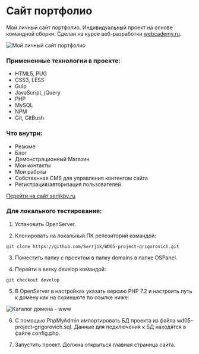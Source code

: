 # Сайт портфолио

Мой личный сайт портфолио. Индивидуальный проект на основе командной сборки. Сделан на курсе веб-разработки [webcademy.ru](http://webcademy.ru/).

![Мой личный сайт портфолио](http://ipic.su/7yDTcf.jpg)

### Примененные технологии в проекте:

* HTML5, PUG
* CSS3, LESS
* Gulp
* JavaScript, jQuery
* PHP
* MySQL
* NPM
* Git, GitBush

### Что внутри:

* Резюме
* Блог
* Демонстрационный Магазин
* Мои контакты
* Мои работы
* Собственная CMS для управления контентом сайта
* Регистрация/авторизация пользователей

[Перейти на сайт serjikby.ru](https://serjikby.ru/)

### Для локального тестирования:

1. Установить OpenServer.

2. Клонировать на локальный ПК репозиторий командой:

`git clone https://github.com/Serrjik/WD05-project-grigorovich.git`

3. Поместить папку с проектом в папку domains в папке OSPanel.

4. Перейти в ветку develop командой:

`git checkout develop`

5. В OpenServer в настройках указать версию PHP 7.2 и настроить путь к домену как на скриншоте по ссылке ниже:

![Каталог домена - www](http://ipic.su/7yDT64.png)

6. С помощью PhpMyAdmin импортировать БД проекта из файла wd05-project-grigorovich.sql. Данные для подключения к БД находятся в файле config.php.

7. Запустить проект. Должна открыться главная страница сайта.
